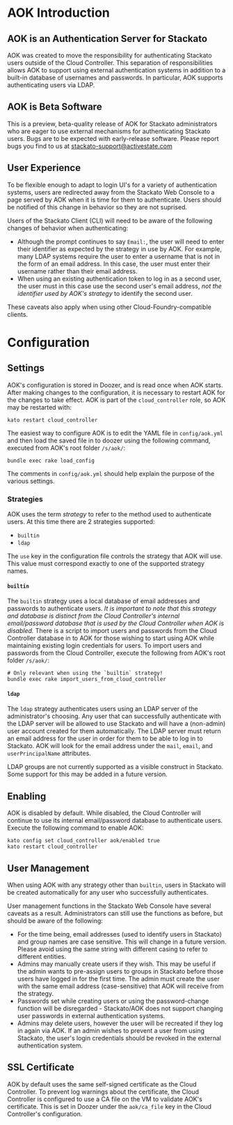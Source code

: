AOK Introduction
================

AOK is an Authentication Server for Stackato
--------------------------------------------

AOK was created to move the responsibility for authenticating Stackato users
outside of the Cloud Controller. This separation of responsibilities allows
AOK to support using external authentication systems in addition to a built-in
database of usernames and passwords. In particular, AOK supports authenticating
users via LDAP.

AOK is Beta Software
--------------------

This is a preview, beta-quality release of AOK for Stackato administrators who
are eager to use external mechanisms for authenticating Stackato users. Bugs 
are to be expected with early-release software. Please report bugs you find 
to us at stackato-support@activestate.com

User Experience
---------------
To be flexible enough to adapt to login UI's for a variety of authentication
systems, users are redirected away from the Stackato Web Console to a page
served by AOK when it is time for them to authenticate. Users should be
notified of this change in behavior so they are not suprised.

Users of the Stackato Client (CLI) will need to be aware of the following
changes of behavior when authenticating:

  * Although the prompt continues to say `Email:`, the user will need to enter
    their identifier as expected by the strategy in use by AOK. For example,
    many LDAP systems require the user to enter a username that is not in the
    form of an email address. In this case, the user must enter their username
    rather than their email address.
  * When using an existing authentication token to log in as a second user, the
    user must in this case use the second user's email address, *not the
    identifier used by AOK's strategy* to identify the second user.

These caveats also apply when using other Cloud-Foundry-compatible clients.

Configuration
=============

Settings
--------
AOK's configuration is stored in Doozer, and is read once when AOK starts. After
making changes to the configuration, it is necessary to restart AOK for the
changes to take effect. AOK is part of the `cloud_controller` role, so AOK may
be restarted with:

    kato restart cloud_controller

The easiest way to configure AOK is to edit the YAML
file in `config/aok.yml` and then load the saved file in to doozer using the
following command, executed from AOK's root folder `/s/aok/`:

    bundle exec rake load_config

The comments in `config/aok.yml` should help explain the purpose of the various
settings.

### Strategies ###
AOK uses the term *strategy* to refer to the method used to authenticate users.
At this time there are 2 strategies supported:

  * `builtin`
  * `ldap`

The `use` key in the configuration file controls the strategy that AOK will use.
This value must correspond exactly to one of the supported strategy names.

#### `builtin` ####
The `builtin` strategy uses a local database of email addresses and passwords to
authenticate users. *It is important to note that this strategy and database is
distinct from the Cloud Controller's internal email/password database that is
used by the Cloud Controller when AOK is disabled.* There is a script to import
users and passwords from the Cloud Controller database in to AOK for those
wishing to start using AOK while maintaining existing login credentials for
users. To import users and passwords from the Cloud Controller, execute the
following from AOK's root folder `/s/aok/`:

    # Only relevant when using the `builtin` strategy!
    bundle exec rake import_users_from_cloud_controller

#### `ldap` ####
The `ldap` strategy authenticates users using an LDAP server of the 
administrator's choosing. Any user that can successfully authenticate with the
LDAP server will be allowed to use Stackato and will have a (non-admin) user 
account created for them automatically. The LDAP server must return an email
address for the user in order for them to be able to log in to Stackato. AOK
will look for the email address under the `mail`, `email`, and 
`userPrincipalName` attributes.

LDAP groups are not currently supported as a visible construct in Stackato. 
Some support for this may be added in a future version.

Enabling
--------
AOK is disabled by default. While disabled, the Cloud Controller will continue
to use its internal email/password database to authenticate users. Execute the 
following command to enable AOK:
    
    kato config set cloud_controller aok/enabled true
    kato restart cloud_controller

User Management
---------------
When using AOK with any strategy other than `builtin`, users in Stackato will be
created automatically for any user who successfully authenticates.

User management functions in the Stackato Web Console have several caveats as a
result. Administrators can still use the functions as before, but should be
aware of the following:
  * For the time being, email addresses (used to identify users in Stackato) and
    group names are case sensitive. This will change in a future version. Please
    avoid using the same string with different casing to refer to different 
    entities.
  * Admins may manually create users if they wish. This may be useful if the 
    admin wants to pre-assign users to groups in Stackato before those users
    have logged in for the first time. The admin must create the user with the
    same email address (case-sensitive) that AOK will receive from the strategy.
  * Passwords set while creating users  or using the password-change function 
    will be disregarded - Stackato/AOK does not support changing user passwords
    in external authentication systems.
  * Admins may delete users, however the user will be recreated if they log in
    again via AOK. If an admin wishes to prevent a user from using Stackato, the
    user's login credentials should be revoked in the external authentication 
    system.

SSL Certificate
---------------
AOK by default uses the same self-signed certificate as the Cloud Controller. To
prevent log warnings about the certificate, the Cloud Controller is configured 
to use a CA file on the VM to validate AOK's certificate. This is set in Doozer 
under the `aok/ca_file` key in the Cloud Controller's configuration.